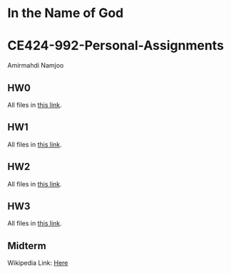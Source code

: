 # In the Name of God

# CE424-992-Personal-Assignments

 Amirmahdi Namjoo


## HW0

All files in [this link](https://github.com/titansarus/OS-Homeworks/blob/main/HW0).


## HW1

All files in [this link](https://github.com/titansarus/OS-Homeworks/blob/main/hw1).


## HW2

All files in [this link](https://github.com/titansarus/OS-Homeworks/blob/main/hw2).


## HW3

All files in [this link](https://github.com/titansarus/OS-Homeworks/blob/main/hw3).

## Midterm

Wikipedia Link: [Here](https://fa.wikipedia.org/wiki/%D9%82%D9%81%D9%84%E2%80%8C%DA%A9%D8%B1%D8%AF%D9%86_%D9%87%D8%B3%D8%AA%D9%87_%D9%84%DB%8C%D9%86%D9%88%DA%A9%D8%B3)